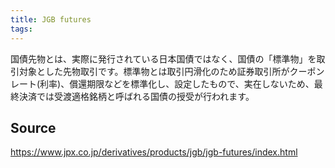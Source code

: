 ```yaml
---
title: JGB futures
tags: 
---
```


国債先物とは、実際に発行されている日本国債ではなく、国債の「標準物」を取引対象とした先物取引です。標準物とは取引円滑化のため証券取引所がクーポンレート(利率)、償還期限などを標準化し、設定したもので、実在しないため、最終決済では受渡適格銘柄と呼ばれる国債の授受が行われます。

## Source
https://www.jpx.co.jp/derivatives/products/jgb/jgb-futures/index.html
